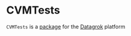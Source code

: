 # CVMTests

`CVMTests` is a [package](https://datagrok.ai/help/develop/develop#packages) for the [Datagrok](https://datagrok.ai) platform
